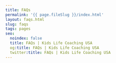 ```yaml
---
title: FAQs
permalink: '{{ page.fileSlug }}/index.html'
layout: faqs.html
slug: faqs
tags: pages
seo:
  noindex: false
  title: FAQs | Kids Life Coaching USA
  og:title: FAQs | Kids Life Coaching USA
  twitter:title: FAQs | Kids Life Coaching USA
---
```



